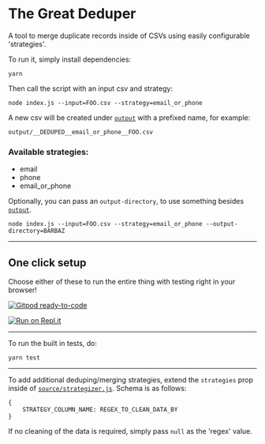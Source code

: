 # The Great Deduper

A tool to merge duplicate records inside of CSVs using easily configurable 'strategies'.

To run it, simply install dependencies:

```
yarn
```

Then call the script with an input csv and strategy:

```
node index.js --input=FOO.csv --strategy=email_or_phone
```

A new csv will be created under [`output`](./output) with a prefixed name, for example:

```
output/__DEDUPED__email_or_phone__FOO.csv
```

### Available strategies:
- email
- phone
- email_or_phone

Optionally, you can pass an `output-directory`, to use something besides [`output`](./output).

```
node index.js --input=FOO.csv --strategy=email_or_phone --output-directory=BARBAZ
```

---

## One click setup

Choose either of these to run the entire thing with testing right in your browser!

[![Gitpod ready-to-code](https://img.shields.io/badge/Gitpod-ready--to--code-blue?logo=gitpod)](https://gitpod.io/#https://github.com/ryanpcmcquen/the_great_deduper)

[![Run on Repl.it](https://repl.it/badge/github/ryanpcmcquen/the_great_deduper)](https://repl.it/github/ryanpcmcquen/the_great_deduper)

---

To run the built in tests, do:

```
yarn test
```

---

To add additional deduping/merging strategies, extend the `strategies` prop inside of [`source/strategizer.js`](./source/strategizer.js). Schema is as follows:

```
{
    STRATEGY_COLUMN_NAME: REGEX_TO_CLEAN_DATA_BY
}
```

If no cleaning of the data is required, simply pass `null` as the 'regex' value.
